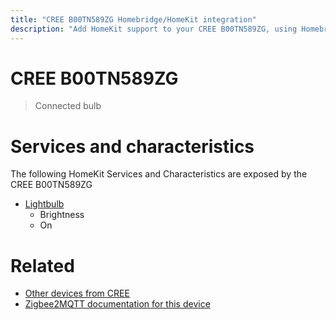 ```yaml
---
title: "CREE B00TN589ZG Homebridge/HomeKit integration"
description: "Add HomeKit support to your CREE B00TN589ZG, using Homebridge, Zigbee2MQTT and homebridge-z2m."
---
```

<!---
This file has been GENERATED using src/docgen/docgen.ts
DO NOT EDIT THIS FILE MANUALLY!
-->
# CREE B00TN589ZG
> Connected bulb


# Services and characteristics
The following HomeKit Services and Characteristics are exposed by
the CREE B00TN589ZG

* [Lightbulb](../../light.md)
  * Brightness
  * On


# Related
* [Other devices from CREE](../index.md#cree)
* [Zigbee2MQTT documentation for this device](https://www.zigbee2mqtt.io/devices/B00TN589ZG.html)